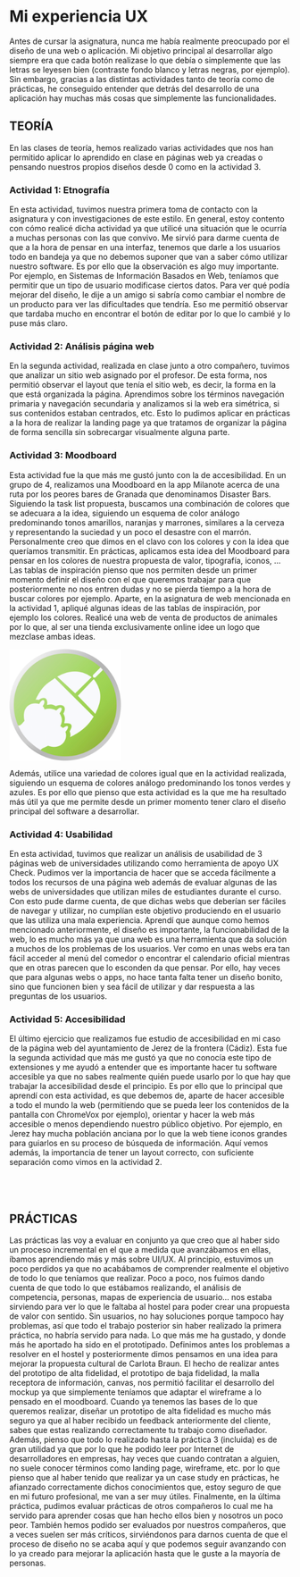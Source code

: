 # **Mi experiencia UX**

Antes de cursar la asignatura, nunca me había realmente preocupado por el diseño de una web o aplicación. Mi objetivo principal al desarrollar algo siempre era que cada botón realizase lo que debía o simplemente que las letras se leyesen bien (contraste fondo blanco y letras negras, por ejemplo). Sin embargo, gracias a las distintas actividades tanto de teoría como de prácticas, he conseguido entender que detrás del desarrollo de una aplicación hay muchas más cosas que simplemente las funcionalidades.

## **TEORÍA**

En las clases de teoría, hemos realizado varias actividades que nos han permitido aplicar lo aprendido en clase en páginas web ya creadas o pensando nuestros propios diseños desde 0 como en la actividad 3.

### **Actividad 1: Etnografía**

En esta actividad, tuvimos nuestra primera toma de contacto con la asignatura y con investigaciones de este estilo. En general, estoy contento con cómo realicé dicha actividad ya que utilicé una situación que le ocurría a muchas personas con las que convivo. Me sirvió para darme cuenta de que a la hora de pensar en una interfaz, tenemos que darle a los usuarios todo en bandeja ya que no debemos suponer que van a saber cómo utilizar nuestro software. Es por ello que la observación es algo muy importante. Por ejemplo, en Sistemas de Información Basados en Web, teníamos que permitir que un tipo de usuario modificase ciertos datos. Para ver qué podía mejorar del diseño, le dije a un amigo si sabría como cambiar el nombre de un producto para ver las dificultades que tendría. Eso me permitió observar que tardaba mucho en encontrar el botón de editar por lo que lo cambié y lo puse más claro.

### **Actividad 2: Análisis página web**

En la segunda actividad, realizada en clase junto a otro compañero, tuvimos que analizar un sitio web asignado por el profesor. De esta forma, nos permitió observar el layout que tenía el sitio web, es decir, la forma en la que está organizada la página. Aprendimos sobre los términos navegación primaria y navegación secundaria y analizamos si la web era simétrica, si sus contenidos estaban centrados, etc. Esto lo pudimos aplicar en prácticas a la hora de realizar la landing page ya que tratamos de organizar la página de forma sencilla sin sobrecargar visualmente alguna parte. 

### **Actividad 3: Moodboard**

Esta actividad fue la que más me gustó junto con la de accesibilidad. En un grupo de 4, realizamos una Moodboard en la app Milanote acerca de una ruta por los peores bares de Granada que denominamos Disaster Bars. Siguiendo la task list propuesta, buscamos una combinación de colores que se adecuara a la idea, siguiendo un esquema de color análogo predominando tonos amarillos, naranjas y marrones, similares a la cerveza y representando la suciedad y un poco el desastre con el marrón. Personalmente creo que dimos en el clavo con los colores y con la idea que queríamos transmitir.
En prácticas, aplicamos esta idea del Moodboard para pensar en los colores de nuestra propuesta de valor, tipografía, iconos, ... Las tablas de inspiración pienso que nos permiten desde un primer momento definir el diseño con el que queremos trabajar para que posteriormente no nos entren dudas y no se pierda tiempo a la hora de buscar colores por ejemplo. Aparte, en la asignatura de web mencionada en la actividad 1, apliqué algunas ideas de las tablas de inspiración, por ejemplo los colores. Realicé una web de venta de productos de animales por lo que, al ser una tienda exclusivamente online idee un logo que mezclase ambas ideas. 

<img src="img/infopets.png" alt="infopets" width="200" align= "center"/>

Además, utilice una variedad de colores igual que en la actividad realizada, siguiendo un esquema de colores análogo predominando los tonos verdes y azules. Es por ello que pienso que esta actividad es la que me ha resultado más útil ya que me permite desde un primer momento tener claro el diseño principal del software a desarrollar.

### **Actividad 4: Usabilidad**

En esta actividad, tuvimos que realizar un análisis de usabilidad de 3 páginas web de universidades utilizando como herramienta de apoyo UX Check. Pudimos ver la importancia de hacer que se acceda fácilmente a todos los recursos de una página web además de evaluar algunas de las webs de universidades que utilizan miles de estudiantes durante el curso. Con esto pude darme cuenta, de que dichas webs que deberían ser fáciles de navegar y utilizar, no cumplían este objetivo produciendo en el usuario que las utiliza una mala experiencia. Aprendí que aunque como hemos mencionado anteriormente, el diseño es importante, la funcionabilidad de la web, lo es mucho más ya que una web es una herramienta que da solución a muchos de los problemas de los usuarios. Ver como en unas webs era tan fácil acceder al menú del comedor o encontrar el calendario oficial mientras que en otras parecen que lo esconden da que pensar. Por ello, hay veces que para algunas webs o apps, no hace tanta falta tener un diseño bonito, sino que funcionen bien y sea fácil de utilizar y dar respuesta a las preguntas de los usuarios. 

### **Actividad 5: Accesibilidad**
El último ejercicio que realizamos fue  estudio de accesibilidad en mi caso de la página web del ayuntamiento de Jerez de la frontera (Cádiz). Esta fue la segunda actividad que más me gustó ya que no conocía este tipo de extensiones y me ayudó a entender que es importante hacer tu software accesible ya que no sabes realmente quién puede usarlo por lo que hay que trabajar la accesibilidad desde el principio. Es por ello que lo principal que aprendí con esta actividad, es que debemos de, aparte de hacer accesible a todo el mundo la web (permitiendo que se pueda leer los contenidos de la pantalla con ChromeVox por ejemplo), orientar y hacer la web más accesible o menos dependiendo nuestro público objetivo. Por ejemplo, en Jerez hay mucha población anciana por lo que la web tiene iconos grandes para guiarlos en su proceso de búsqueda de información. Aquí vemos además, la importancia de tener un layout correcto, con suficiente separación como vimos en la actividad 2.<br/>
<br/>
<br/>
<br/>
## **PRÁCTICAS**
Las prácticas las voy a evaluar en conjunto ya que creo que al haber sido un proceso incremental en el que a medida que avanzábamos en ellas, íbamos aprendiendo más y más sobre UI/UX. Al principio, estuvimos un poco perdidos ya que no acabábamos de comprender realmente el objetivo de todo lo que teníamos que realizar. Poco a poco, nos fuimos dando cuenta de que todo lo que estábamos realizando, el análisis de competencia, personas, mapas de experiencia de usuario... nos estaba sirviendo para ver lo que le faltaba al hostel para poder crear una propuesta de valor con sentido. Sin usuarios, no hay soluciones porque tampoco hay problemas, así que todo el trabajo posterior sin haber realizado la primera práctica, no habría servido para nada. Lo que más me ha gustado, y donde más he aportado ha sido en el prototipado. Definimos antes los problemas a resolver en el hostel y posteriormente dimos pensamos en una idea para mejorar la propuesta cultural de Carlota Braun. El hecho de realizar antes del prototipo de alta fidelidad, el prototipo de baja fidelidad, la malla receptora de información, canvas, nos permitió facilitar el desarrollo del mockup ya que simplemente teníamos que adaptar el wireframe a lo pensado en el moodboard. Cuando ya tenemos las bases de lo que queremos realizar, diseñar un prototipo de alta fidelidad es mucho más seguro ya que al haber recibido un feedback anteriormente del cliente, sabes que estas realizando correctamente tu trabajo como diseñador. Además, pienso que todo lo realizado hasta la práctica 3 (incluida) es de gran utilidad ya que por lo que he podido leer por Internet de desarrolladores en empresas, hay veces que cuando contratan a alguien, no suele conocer términos como landing page, wireframe, etc. por lo que pienso que al haber tenido que realizar ya un case study en prácticas, he afianzado correctamente dichos conocimientos que, estoy seguro de que en mi futuro profesional, me van a ser muy útiles. Finalmente, en la última práctica, pudimos evaluar prácticas de otros compañeros lo cual me ha servido para aprender cosas que han hecho ellos bien y nosotros un poco peor. También hemos podido ser evaluados por nuestros compañeros, que a veces suelen ser más críticos, sirviéndonos para darnos cuenta de que el proceso de diseño no se acaba aquí y que podemos seguir avanzando con lo ya creado para mejorar la aplicación hasta que le guste a la mayoría de personas. 

